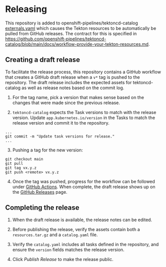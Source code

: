 # Releasing

This repository is added to openshift-pipelines/tektoncd-catalog [externals.yaml](https://github.com/openshift-pipelines/tektoncd-catalog/blob/main/externals.yaml) which causes the Tekton resources to be automatically be pulled from GitHub releases. The contract for this is specified in https://github.com/openshift-pipelines/tektoncd-catalog/blob/main/docs/workflow-provide-your-tekton-resources.md.

## Creating a draft release

To facilitate the release process, this repository contains a GitHub workflow that creates a GitHub draft release when a `v*` tag is pushed to the repository. The draft release includes the expected assets for tektoncd-catalog as well as release notes based on the commit log.

1. For the tag name, pick a version that makes sense based on the changes that were made since the previous release.

2. `tektoncd-catalog` expects the Task versions to match with the release version. Update `app.kubernetes.io/version` in the Tasks to match the release version and commit it to the repository.
```
...
git commit -m "Update task versions for release."
...
```
3. Pushing a tag for the new version:
```
git checkout main
git pull
git tag vx.y.z
git push <remote> vx.y.z
```
4. Once the tag was pushed, progress for the workflow can be followed under [GitHub Actions](https://github.com/redhat-developer/dotnet-tekton-tasks/actions). When complete, the draft release shows up on the [GitHub Releases](https://github.com/redhat-developer/dotnet-tekton-tasks/releases) page.

## Completing the release

1. When the draft release is available, the release notes can be edited.

1. Before publishing the release, verify the assets contain both a `resources.tar.gz` and a `catalog.yaml` file.

1. Verify the `catalog.yaml` includes all tasks defined in the repository, and ensure the `version` fields matches the release version.

1. Click _Publish Release_ to make the release public.
